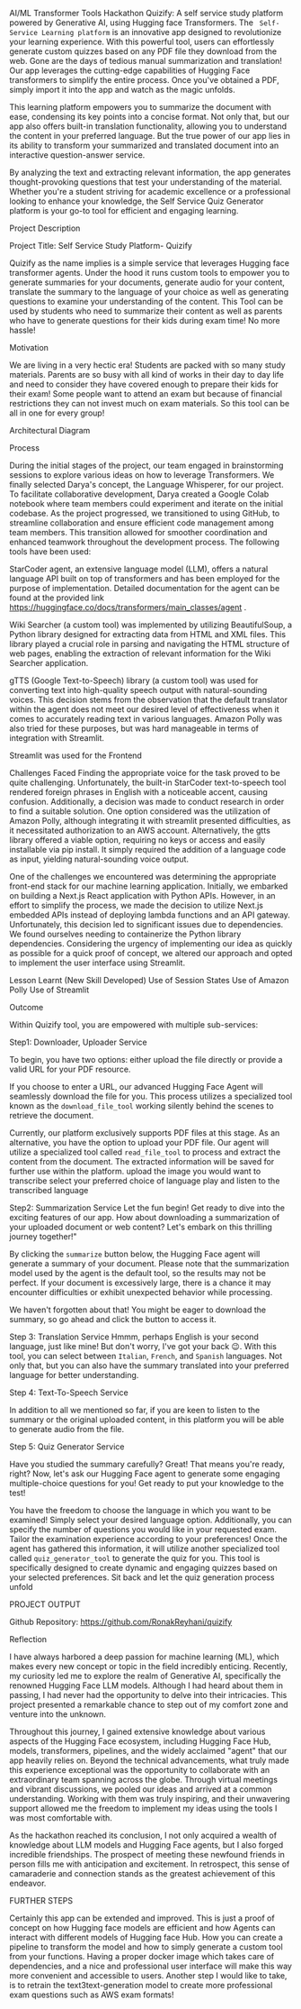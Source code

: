 

AI/ML Transformer Tools Hackathon
Quizify: A self service study platform powered by Generative AI, using Hugging face Transformers.
The ` Self-Service Learning platform` is an innovative app designed to revolutionize your learning experience. With this powerful tool, users can effortlessly generate custom quizzes based on any PDF file they download from the web. Gone are the days of tedious manual summarization and translation! Our app leverages the cutting-edge capabilities of Hugging Face transformers to simplify the entire process. Once you've obtained a PDF, simply import it into the app and watch as the magic unfolds.

This learning platform empowers you to summarize the document with ease, condensing its key points into a concise format. Not only that, but our app also offers built-in translation functionality, allowing you to understand the content in your preferred language. But the true power of our app lies in its ability to transform your summarized and translated document into an interactive question-answer service.

By analyzing the text and extracting relevant information, the app generates thought-provoking questions that test your understanding of the material. Whether you're a student striving for academic excellence or a professional looking to enhance your knowledge, the Self Service Quiz Generator platform is your go-to tool for efficient and engaging learning.


Project Description

Project Title: Self Service Study Platform- Quizify

Quizify as the name implies is a simple service that leverages Hugging face transformer agents. Under the hood it runs custom tools to empower you to generate summaries for your documents, generate audio for your content, translate the summary to the language of your choice as well as generating questions to examine your understanding of the content.
This Tool can be used by students who need to summarize their content as well as parents who have to generate questions for their kids during exam time! No more hassle! 






Motivation


We are living in a very hectic era! Students are packed with so many study materials. Parents are so busy with all kind of works in their day to day life and need to consider they have covered enough to prepare their kids for their exam! Some people want to attend an exam but because of financial restrictions they can not invest much on exam materials. So this tool can be all in one for every group! 





Architectural Diagram







	



Process

During the initial stages of the project, our team engaged in brainstorming sessions to explore various ideas on how to leverage Transformers. We finally selected Darya's concept, the Language Whisperer, for our project. To facilitate collaborative development, Darya created a Google Colab notebook where team members could experiment and iterate on the initial codebase. As the project progressed, we transitioned to using GitHub, to streamline collaboration and ensure efficient code management among team members. This transition allowed for smoother coordination and enhanced teamwork throughout the development process. The following tools have been used:


StarCoder agent, an extensive language model (LLM), offers a natural language API built on top of transformers and has been employed for the purpose of implementation.  Detailed documentation for the agent can be found at the provided link  https://huggingface.co/docs/transformers/main_classes/agent .

Wiki Searcher (a custom tool) was implemented by utilizing BeautifulSoup, a Python library designed for extracting data from HTML and XML files. This library played a crucial role in parsing and navigating the HTML structure of web pages, enabling the extraction of relevant information for the Wiki Searcher application.

gTTS (Google Text-to-Speech) library (a custom tool) was used for converting text into high-quality speech output with natural-sounding voices. This decision stems from the observation that the default translator within the agent does not meet our desired level of effectiveness when it comes to accurately reading text in various languages. Amazon Polly was also tried for these purposes, but was hard manageable in terms of integration with Streamlit. 

Streamlit was used for the Frontend 


Challenges Faced
Finding the appropriate voice for the task proved to be quite challenging. Unfortunately, the built-in StarCoder text-to-speech tool rendered foreign phrases in English with a noticeable accent, causing confusion. Additionally, a decision was made to conduct research in order to find a suitable solution. One option considered was the utilization of Amazon Polly, although integrating it with streamlit presented difficulties, as it necessitated authorization to an AWS account. Alternatively, the gtts library offered a viable option, requiring no keys or access and easily installable via pip install. It simply required the addition of a language code as input, yielding natural-sounding voice output.

One of the challenges we encountered was determining the appropriate front-end stack for our machine learning application. Initially, we embarked on building a Next.js React application with Python APIs. However, in an effort to simplify the process, we made the decision to utilize Next.js embedded APIs instead of deploying lambda functions and an API gateway. Unfortunately, this decision led to significant issues due to dependencies. We found ourselves needing to containerize the Python library dependencies. Considering the urgency of implementing our idea as quickly as possible for a quick proof of concept, we altered our approach and opted to implement the user interface using Streamlit.

Lesson Learnt (New Skill Developed)
Use of Session States
Use of Amazon Polly
Use of Streamlit














Outcome

Within Quizify tool, you are empowered with multiple sub-services:

Step1: Downloader, Uploader Service

To begin, you have two options: either upload the file directly or provide a valid URL for your PDF resource.

If you choose to enter a URL, our advanced Hugging Face Agent will seamlessly download the file for you. This process utilizes a specialized tool known as the `download_file_tool` working silently behind the scenes to retrieve the document.

Currently, our platform exclusively supports PDF files at this stage.
As an alternative, you have the option to upload your PDF file. Our agent will utilize a specialized tool called `read_file_tool` to process and extract the content from the document. The extracted information will be saved for further use within the platform.
upload the image you would want to transcribe
select your preferred choice of language
play and listen to the transcribed language


Step2: Summarization Service
Let the fun begin! Get ready to dive into the exciting features of our app. How about downloading a summarization of your uploaded document or web content? Let's embark on this thrilling journey together!"

By clicking the `summarize` button below, the Hugging Face agent will generate a summary of your document. Please note that the summarization model used by the agent is the default tool, so the results may not be perfect. If your document is excessively large, there is a chance it may encounter difficulties or exhibit unexpected behavior while processing.

We haven't forgotten about that! You might be eager to download the summary, so go ahead and click the button to access it.

Step 3: Translation Service
Hmmm, perhaps English is your second language, just like mine! But don't worry, I've got your back 😉. With this tool, you can select between `Italian`, `French`, and `Spanish` languages. Not only that, but you can also have the summary translated into your preferred language for better understanding.

Step 4: Text-To-Speech Service

In addition to all we mentioned so far, if you are keen to listen to the summary or the original uploaded content, in this platform you will be able to generate audio from the file.

Step 5: Quiz Generator Service

Have you studied the summary carefully? Great! That means you're ready, right? Now, let's ask our Hugging Face agent to generate some engaging multiple-choice questions for you! Get ready to put your knowledge to the test!

You have the freedom to choose the language in which you want to be examined! Simply select your desired language option. Additionally, you can specify the number of questions you would like in your requested exam. Tailor the examination experience according to your preferences!
Once the agent has gathered this information, it will utilize another specialized tool called `quiz_generator_tool` to generate the quiz for you. This tool is specifically designed to create dynamic and engaging quizzes based on your selected preferences. Sit back and let the quiz generation process unfold



PROJECT OUTPUT

Github Repository: https://github.com/RonakReyhani/quizify ​​



Reflection


I have always harbored a deep passion for machine learning (ML), which makes every new concept or topic in the field incredibly enticing. Recently, my curiosity led me to explore the realm of Generative AI, specifically the renowned Hugging Face LLM models. Although I had heard about them in passing, I had never had the opportunity to delve into their intricacies. This project presented a remarkable chance to step out of my comfort zone and venture into the unknown.

Throughout this journey, I gained extensive knowledge about various aspects of the Hugging Face ecosystem, including Hugging Face Hub, models, transformers, pipelines, and the widely acclaimed "agent" that our app heavily relies on. Beyond the technical advancements, what truly made this experience exceptional was the opportunity to collaborate with an extraordinary team spanning across the globe. Through virtual meetings and vibrant discussions, we pooled our ideas and arrived at a common understanding. Working with them was truly inspiring, and their unwavering support allowed me the freedom to implement my ideas using the tools I was most comfortable with.

As the hackathon reached its conclusion, I not only acquired a wealth of knowledge about LLM models and Hugging Face agents, but I also forged incredible friendships. The prospect of meeting these newfound friends in person fills me with anticipation and excitement. In retrospect, this sense of camaraderie and connection stands as the greatest achievement of this endeavor.



FURTHER STEPS

Certainly this app can be extended and improved. This is just a proof of concept on how Hugging face models are efficient and how Agents can interact with different models of Hugging face Hub. How you can create a pipeline to transform the model and how to simply generate a custom tool from your functions.
Having a proper docker image which takes care of dependencies, and a nice and professional user interface will make this way more convenient and accessible to users. 
Another step I would like to take, is to retrain the text3text-generation model to create more professional exam questions such as AWS exam formats! 





